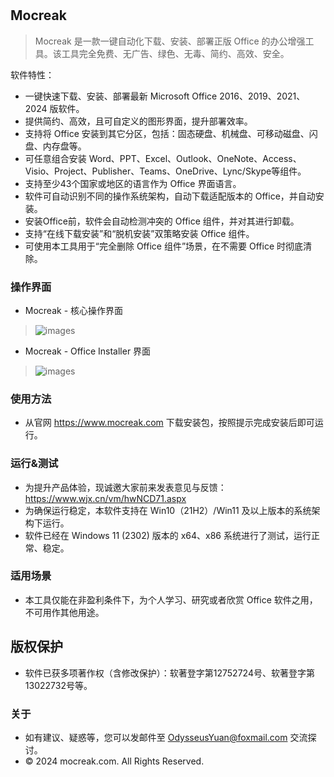 #

## Mocreak
 > Mocreak 是一款一键自动化下载、安装、部署正版 Office 的办公增强工具。该工具完全免费、无广告、绿色、无毒、简约、高效、安全。

软件特性：
- 一键快速下载、安装、部署最新 Microsoft Office 2016、2019、2021、2024 版软件。
- 提供简约、高效，且可自定义的图形界面，提升部署效率。
- 支持将 Office 安装到其它分区，包括：固态硬盘、机械盘、可移动磁盘、闪盘、内存盘等。
- 可任意组合安装 Word、PPT、Excel、Outlook、OneNote、Access、Visio、Project、Publisher、Teams、OneDrive、Lync/Skype等组件。
- 支持至少43个国家或地区的语言作为 Office 界面语言。
- 软件可自动识别不同的操作系统架构，自动下载适配版本的 Office，并自动安装。
- 安装Office前，软件会自动检测冲突的 Office 组件，并对其进行卸载。
- 支持“在线下载安装”和“脱机安装”双策略安装 Office 组件。
- 可使用本工具用于“完全删除 Office 组件”场景，在不需要 Office 时彻底清除。

### 操作界面
- Mocreak - 核心操作界面
> ![images](https://github.com/OdysseusYuan/Mocreak/raw/master/preview/MainWindow.png)
- Mocreak - Office Installer 界面
> ![images](https://github.com/OdysseusYuan/Mocreak/raw/master/preview/OfficeInstaller.png)

### 使用方法
- 从官网 https://www.mocreak.com 下载安装包，按照提示完成安装后即可运行。

### 运行&测试
- 为提升产品体验，现诚邀大家前来发表意见与反馈：https://www.wjx.cn/vm/hwNCD71.aspx
- 为确保运行稳定，本软件支持在 Win10（21H2）/Win11 及以上版本的系统架构下运行。
- 软件已经在 Windows 11 (2302) 版本的 x64、x86 系统进行了测试，运行正常、稳定。

### 适用场景
- 本工具仅能在非盈利条件下，为个人学习、研究或者欣赏 Office 软件之用，不可用作其他用途。

## 版权保护
- 软件已获多项著作权（含修改保护）：软著登字第12752724号、软著登字第13022732号等。

### 关于
- 如有建议、疑惑等，您可以发邮件至 OdysseusYuan@foxmail.com 交流探讨。
- © 2024 mocreak.com. All Rights Reserved.
